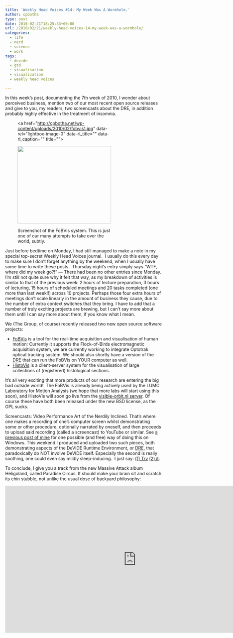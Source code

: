 ```yaml
---
title: 'Weekly Head Voices #14: My Week Was A Wormhole.'
author: cpbotha
type: post
date: 2010-02-21T18:25:33+00:00
url: /2010/02/21/weekly-head-voices-14-my-week-was-a-wormhole/
categories:
  - life
  - nerd
  - science
  - work
tags:
  - devide
  - gtd
  - visualisation
  - visualization
  - weekly head voices

---
```

In this week&#8217;s post, documenting the 7th week of 2010, I wonder about perceived business, mention two of our most recent open source releases and give to you, my readers, two screencasts about the DRE, in addition probably highly effective in the treatment of insomnia.<figure id="attachment_766" aria-describedby="caption-attachment-766" style="width: 300px" class="wp-caption aligncenter"><a href="http://cpbotha.net/wp-content/uploads/2010/02/fobvis1.jpg" data-rel="lightbox-image-0" data-rl\_title="" data-rl\_caption="" title="">

<img data-attachment-id="766" data-permalink="https://cpbotha.net/2010/02/21/weekly-head-voices-14-my-week-was-a-wormhole/fobvis1/" data-orig-file="https://cpbotha.net/wp-content/uploads/2010/02/fobvis1.jpg" data-orig-size="901,749" data-comments-opened="1" data-image-meta="{&quot;aperture&quot;:&quot;0&quot;,&quot;credit&quot;:&quot;&quot;,&quot;camera&quot;:&quot;&quot;,&quot;caption&quot;:&quot;&quot;,&quot;created_timestamp&quot;:&quot;0&quot;,&quot;copyright&quot;:&quot;&quot;,&quot;focal_length&quot;:&quot;0&quot;,&quot;iso&quot;:&quot;0&quot;,&quot;shutter_speed&quot;:&quot;0&quot;,&quot;title&quot;:&quot;&quot;}" data-image-title="fobvis1" data-image-description="" data-medium-file="https://cpbotha.net/wp-content/uploads/2010/02/fobvis1-300x249.jpg" data-large-file="https://cpbotha.net/wp-content/uploads/2010/02/fobvis1.jpg" class="size-medium wp-image-766" title="fobvis1" src="http://cpbotha.net/wp-content/uploads/2010/02/fobvis1-300x249.jpg" alt="" width="300" height="249" srcset="https://cpbotha.net/wp-content/uploads/2010/02/fobvis1-300x249.jpg 300w, https://cpbotha.net/wp-content/uploads/2010/02/fobvis1.jpg 901w" sizes="(max-width: 300px) 85vw, 300px" /></a><figcaption id="caption-attachment-766" class="wp-caption-text">Screenshot of the FoBVis system. This is just one of our many attempts to take over the world, subtly.</figcaption></figure> 

Just before bedtime on Monday, I had still managed to make a note in my special top-secret Weekly Head Voices journal.  I usually do this every day to make sure I don&#8217;t forget anything by the weekend, when I usually have some time to write these posts.  Thursday night&#8217;s entry simply says &#8220;WTF, where did my week go?!&#8221; &#8212; There had been no other entries since Monday. I&#8217;m still not quite sure why it felt that way, as my breakdown of activities is similar to that of the previous week: 2 hours of lecture preparation, 3 hours of lecturing, 15 hours of scheduled meetings and 20 tasks completed (one more than last week!!) across 10 projects. Perhaps those four extra hours of meetings don&#8217;t scale linearly in the amount of business they cause, due to the number of extra context switches that they bring. I have to add that a number of truly exciting projects are brewing, but I can&#8217;t say more about them until I can say more about them, if you know what I mean.

We (The Group, of course) recently released two new open source software projects:

  * [FoBVis][1] is a tool for the real-time acquisition and visualisation of human motion: Currently it supports the Flock-of-Birds electromagnetic acquisition system, we are currently working to integrate Optotrak optical tracking system. We should also shortly have a version of the [DRE][2] that can run the FoBVis on YOUR computer as well.
  * [HistoVis][3] is a client-server system for the visualisation of large collections of (registered) histological sections.

It&#8217;s all very exciting that more products of our research are entering the big bad outside world!  The FoBVis is already being actively used by the LUMC Laboratory for Motion Analysis (we hope that more labs will start using this soon), and HistoVis will soon go live from the [visible-orbit.nl server][4]. Of course these have both been released under the new BSD license, as the GPL sucks.

Screencasts: Video Performance Art of the Nerdily Inclined. That&#8217;s where one makes a recording of one&#8217;s computer screen whilst demonstrating some or other procedure, optionally narrated by oneself, and then proceeds to upload said recording (called a screencast) to YouTube or similar. See [a previous post of mine][5] for one possible (and free) way of doing this on Windows. This weekend I produced and uploaded two such pieces, both demonstrating aspects of the DeVIDE Runtime Environment, or [DRE][6], that paradoxically do NOT involve DeVIDE itself. Especially the second is really soothing, one could even say mildly sleep-inducing.  I just say: <a title="First sleep-inducing DRE screencast." href="http://www.youtube.com/watch?v=xEbYw73y3pM" data-rel="lightbox-video-0">(1) Try</a> <a title="Second sleep-inducing DRE screencast." href="http://www.youtube.com/watch?v=7FwPw9qlsms" data-rel="lightbox-video-1">(2) it</a>.

To conclude, I give you a track from the new Massive Attack album Heligoland, called Paradise Circus. It should make your brain sit and scratch its chin stubble, not unlike the usual dose of backyard philosophy:

<div class="jetpack-video-wrapper">
  <span class="embed-youtube" style="text-align:center; display: block;"><iframe class='youtube-player' type='text/html' width='840' height='473' src='https://www.youtube.com/embed/jEgX64n3T7g?version=3&#038;rel=1&#038;fs=1&#038;autohide=2&#038;showsearch=0&#038;showinfo=1&#038;iv_load_policy=1&#038;wmode=transparent' allowfullscreen='true' style='border:0;'></iframe></span>
</div>

 [1]: http://fobvis.googlecode.com/ "FoBVis project site"
 [2]: http://code.google.com/p/devide/wiki/HelpDRE "You can use the DRE to run stuff, including the FoBVis."
 [3]: http://histovis.googlecode.com/ "HistoVis project site"
 [4]: http://visible-orbit.nl/ "Visible Orbit website"
 [5]: http://cpbotha.net/2008/05/10/recording-screencasts-on-windows-with-free-software/ "Instructions on creating screencasts in Windows."
 [6]: http://code.google.com/p/devide/wiki/HelpDRE "DRE help page"